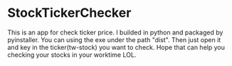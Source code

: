 # StockTickerChecker

This is an app for check ticker price.
I builded in python and packaged by pyinstaller.
You can using the  exe under the path "dist".
Then just open it and key in the ticker(tw-stock) you want to check.
Hope that can help you  checking your stocks in your worktime LOL.


